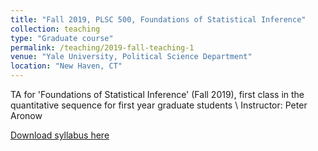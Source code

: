 ```yaml
---
title: "Fall 2019, PLSC 500, Foundations of Statistical Inference"
collection: teaching
type: "Graduate course"
permalink: /teaching/2019-fall-teaching-1
venue: "Yale University, Political Science Department"
location: "New Haven, CT"
---
```


TA for 'Foundations of Statistical Inference' (Fall 2019), first class in the quantitative sequence for first year graduate students \\
Instructor: Peter Aronow



[Download syllabus here](http://adelevoye/files/PL500-syllabus-2019.pdf)
